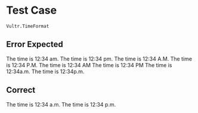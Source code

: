 # Test Case

    Vultr.TimeFormat

## Error Expected

The time is 12:34 am.
The time is 12:34 pm.
The time is 12:34 A.M.
The time is 12:34 P.M.
The time is 12:34 AM
The time is 12:34 PM
The time is 12:34a.m.
The time is 12:34p.m.

## Correct

The time is 12:34 a.m.
The time is 12:34 p.m.
